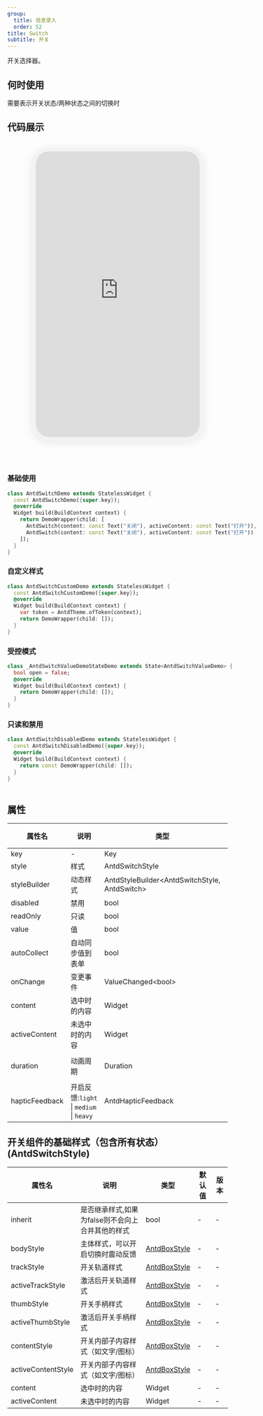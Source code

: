 ```yaml
---
group:
  title: 信息录入
  order: 52
title: Switch
subtitle: 开关
---
```

开关选择器。
## 何时使用
需要表示开关状态/两种状态之间的切换时

## 代码展示

<div class='preview-container'>
<div class='phone-preview'>
<iframe src='https://opensourcenocode.github.io/antd-flutter?target=AntdSwitch'></iframe>
</div>
<div style='flex: 1;'>

### 基础使用


```dart
class AntdSwitchDemo extends StatelessWidget {
  const AntdSwitchDemo({super.key});
  @override
  Widget build(BuildContext context) {
    return DemoWrapper(child: [
      AntdSwitch(content: const Text("关闭"), activeContent: const Text("打开")),
      AntdSwitch(content: const Text("关闭"), activeContent: const Text("打开"))
    ]);
  }
}

```

### 自定义样式


```dart
class AntdSwitchCustomDemo extends StatelessWidget {
  const AntdSwitchCustomDemo({super.key});
  @override
  Widget build(BuildContext context) {
    var token = AntdTheme.ofToken(context);
    return DemoWrapper(child: []);
  }
}

```

### 受控模式


```dart
class _AntdSwitchValueDemoStateDemo extends State<AntdSwitchValueDemo> {
  bool open = false;
  @override
  Widget build(BuildContext context) {
    return DemoWrapper(child: []);
  }
}

```

### 只读和禁用


```dart
class AntdSwitchDisabledDemo extends StatelessWidget {
  const AntdSwitchDisabledDemo({super.key});
  @override
  Widget build(BuildContext context) {
    return const DemoWrapper(child: []);
  }
}

```

</div>
</div>

  <style>
.preview-container {
  display: flex;
  gap: 24px;
  margin: 32px 0;
  align-items: start;
}

.phone-preview {
  min-width: 375px;
  max-width: 375px;
  border: 10px solid #f3f3f3;
  border-radius: 40px;
  background: #fff;
  box-shadow: 0 4px 20px rgba(0, 0, 0, 0.08);
  overflow: hidden;
  height: 652px;
  width: 393px;
  position: sticky;
  top: 80px;
}

.phone-preview iframe {
  width: 100%;
  height: 100%;
  border: none;
}

.code-block {
  max-height: 100%;
  margin: 16px 0;
  overflow-y: scroll;
}

.dumi-default-source-code {
  margin: 0 !important;
}

.markdown .dumi-default-source-code >pre.prism-code {
  padding: 12px !important;
  font-size: 12px !important;
}

@media (max-width: 960px) {
  .preview-container {
    flex-direction: column;
  }
  
  .phone-preview {
    width: 100%;
    max-width: 375px;
    margin: 0 auto 24px;
    position: static;
  }
}

/* Dart 代码高亮主题 - 基于 VS Code 暗色主题优化 */
.prism-code {
  display: block;
  overflow-x: auto;
  padding: 1em;
  border-radius: 6px;
  font-family: 'Fira Code', 'Consolas', 'Monaco', monospace;
  font-size: 14px;
  line-height: 1.5;
  color: #d4d4d4;
  background: #1e1e1e;
}

/* 基础元素 */
.prism-code .hljs-keyword { color: #569cd6; font-weight: bold; }          /* 关键字 */
.prism-code .hljs-built_in { color: #4ec9b0; }                           /* 内置类型 */
.prism-code .hljs-type { color: #4ec9b0; }                               /* 类型声明 */
.prism-code .hljs-literal { color: #569cd6; }                            /* 字面量 */
.prism-code .hljs-number { color: #b5cea8; }                             /* 数字 */
.prism-code .hljs-string { color: #ce9178; }                             /* 字符串 */
.prism-code .hljs-comment { color: #6a9955; font-style: italic; }        /* 注释 */
.prism-code .hljs-meta { color: #9b9b9b; }                               /* 元信息 */

/* Dart 特有元素 */
.prism-code .hljs-constant { color: #4fc1ff; }                           /* const/final */
.prism-code .hljs-function { color: #dcdcaa; }                           /* 函数名 */
.prism-code .hljs-title.class_ { color: #4ec9b0; text-decoration: underline; } /* 类名 */
.prism-code .hljs-params { color: #9cdcfe; }                             /* 参数 */
.prism-code .hljs-variable { color: #9cdcfe; }                           /* 变量 */
.prism-code .hljs-annotation { color: #d4d4d4; background: #3a3a3a; }    /* 注解 */
.prism-code .hljs-punctuation { color: #d4d4d4; }                        /* 标点符号 */

/* 特殊增强 */
.prism-code .hljs-constructor { color: #c586c0; }                        /* 构造函数 */
.prism-code .hljs-named-parameter { color: #9cdcfe; font-style: italic; }/* 命名参数 */
.prism-code .hljs-generic { color: #4ec9b0; opacity: 0.8; }              /* 泛型符号 */
.prism-code .hljs-typedef { color: #4ec9b0; text-decoration: underline; }/* typedef */

/* 行号样式 (可选) */
.prism-code .hljs-ln-numbers {
  color: #858585;
  text-align: right;
  padding-right: 12px;
}
</style>

## 属性
| 属性名 | 说明 | 类型 | 默认值 | 版本 |
| --- | --- | --- | --- | --- |
| key | - | Key | - | - |
| style | 样式 | AntdSwitchStyle | - | - |
| styleBuilder | 动态样式 | AntdStyleBuilder&lt;AntdSwitchStyle, AntdSwitch&gt; | - | - |
| disabled | 禁用 | bool | - | - |
| readOnly | 只读 | bool | - | - |
| value | 值 | bool | - | - |
| autoCollect | 自动同步值到表单 | bool | - | - |
| onChange | 变更事件 | ValueChanged&lt;bool&gt; | - | - |
| content | 选中时的内容 | Widget | - | - |
| activeContent | 未选中时的内容 | Widget | - | - |
| duration | 动画周期 | Duration | const Duration(milliseconds: 200) | - |
| hapticFeedback | 开启反馈:`light` \| `medium` \| `heavy` | AntdHapticFeedback | light | - |


## 开关组件的基础样式（包含所有状态）(AntdSwitchStyle) <a id='AntdSwitchStyle'></a>

| 属性名 | 说明 | 类型 | 默认值 | 版本 |
| --- | --- | --- | --- | --- |
| inherit | 是否继承样式,如果为false则不会向上合并其他的样式 | bool | - | - |
| bodyStyle | 主体样式，可以开启切换时震动反馈 | [AntdBoxStyle](../components/antd-box/#AntdBoxStyle) | - | - |
| trackStyle | 开关轨道样式 | [AntdBoxStyle](../components/antd-box/#AntdBoxStyle) | - | - |
| activeTrackStyle | 激活后开关轨道样式 | [AntdBoxStyle](../components/antd-box/#AntdBoxStyle) | - | - |
| thumbStyle | 开关手柄样式 | [AntdBoxStyle](../components/antd-box/#AntdBoxStyle) | - | - |
| activeThumbStyle | 激活后开关手柄样式 | [AntdBoxStyle](../components/antd-box/#AntdBoxStyle) | - | - |
| contentStyle | 开关内部子内容样式（如文字/图标） | [AntdBoxStyle](../components/antd-box/#AntdBoxStyle) | - | - |
| activeContentStyle | 开关内部子内容样式（如文字/图标） | [AntdBoxStyle](../components/antd-box/#AntdBoxStyle) | - | - |
| content | 选中时的内容 | Widget | - | - |
| activeContent | 未选中时的内容 | Widget | - | - |


